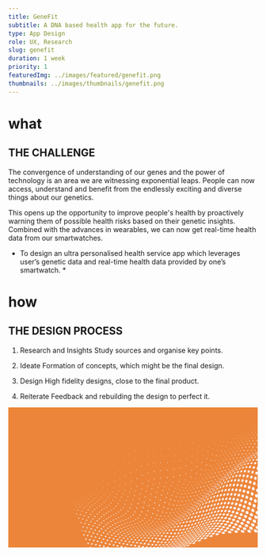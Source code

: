 ```yaml
---
title: GeneFit
subtitle: A DNA based health app for the future.
type: App Design
role: UX, Research
slug: genefit
duration: 1 week
priority: 1
featuredImg: ../images/featured/genefit.png
thumbnails: ../images/thumbnails/genefit.png
---
```


# what
## THE CHALLENGE

The convergence of understanding of our genes and the power of technology is an area we are witnessing exponential leaps. People can now access, understand and benefit from the endlessly exciting and diverse things about our genetics.

This opens up the opportunity to improve people's health by proactively warning them of possible health risks based on their genetic insights. Combined with the advances in wearables, we can now get real-time health data from our smartwatches.

* To design an ultra personalised health service app which leverages user’s genetic data and real-time health data provided by one’s smartwatch. *

# how
## THE DESIGN PROCESS

1. Research and Insights
Study sources and organise key points.

2. Ideate
Formation of concepts, which might be the final design.

3. Design
High fidelity designs, close to the final product.

4. Reiterate
Feedback and rebuilding the design to perfect it.

![GeneFit](../images/featured/genefit.png)